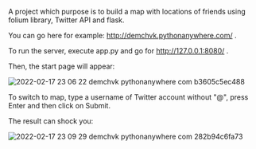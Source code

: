 A project which purpose is to build a map with locations of friends using folium library, Twitter API and flask.

You can go here for example: http://demchvk.pythonanywhere.com/ .

To run the server, execute app.py and go for http://127.0.0.1:8080/ .

Then, the start page will appear:

![2022-02-17 23 06 22 demchvk pythonanywhere com b3605c5ec488](https://user-images.githubusercontent.com/91615650/154570799-b0d92d7e-d93f-4238-b2b3-7498f940951c.png)

To switch to map, type a username of Twitter account without "@", press Enter and then click on Submit.

The result can shock you:

![2022-02-17 23 09 29 demchvk pythonanywhere com 282b94c6fa73](https://user-images.githubusercontent.com/91615650/154571190-e93988ae-cfb4-408c-ab3a-252f78b59a83.png)

